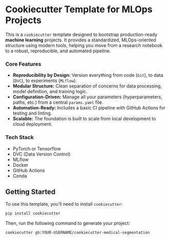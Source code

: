 # Cookiecutter Template for MLOps Projects

This is a `cookiecutter` template designed to bootstrap production-ready **machine learning** projects. It provides a standardized, MLOps-oriented structure using modern tools, helping you move from a research notebook to a robust, reproducible, and automated pipeline.

### Core Features

* **Reproducibility by Design:** Version everything from code (`Git`), to data (`DVC`), to experiments (`MLflow`).
* **Modular Structure:** Clean separation of concerns for data processing, model definition, and training logic.
* **Configuration-Driven:** Manage all your parameters (hyperparameters, paths, etc.) from a central `params.yaml` file.
* **Automation-Ready:** Includes a basic CI pipeline with GitHub Actions for testing and linting.
* **Scalable:** The foundation is built to scale from local development to cloud deployment.

### Tech Stack

* PyTorch or Tensorflow
* DVC (Data Version Control)
* MLflow
* Docker
* GitHub Actions
* Conda

## Getting Started

To use this template, you'll need to install `cookiecutter`:

```bash
pip install cookiecutter
```

Then, run the following command to generate your project:
```bash
cookiecutter gh:YOUR-USERNAME/cookiecutter-medical-segmentation
```

